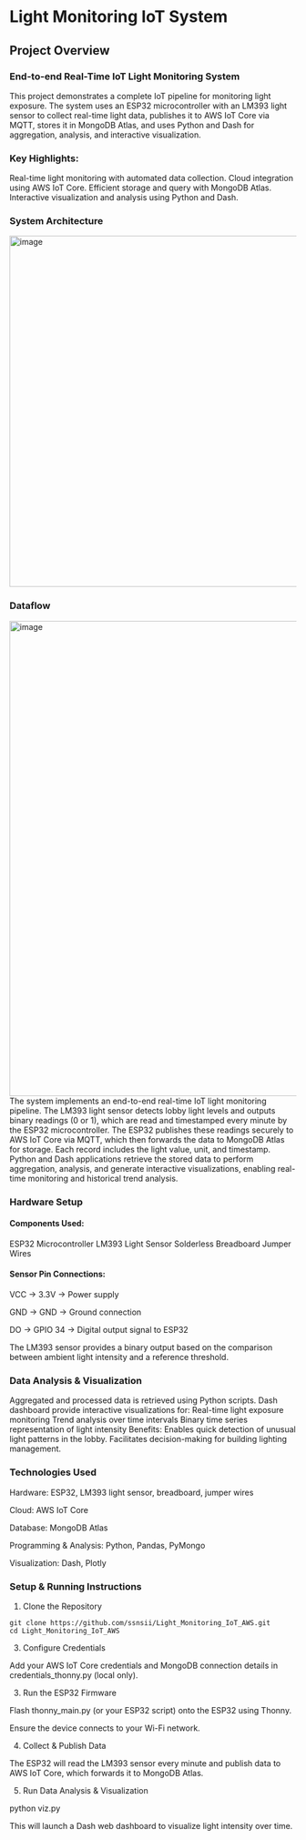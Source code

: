 # Light Monitoring IoT System
## Project Overview

### End-to-end Real-Time IoT Light Monitoring System

This project demonstrates a complete IoT pipeline for monitoring light exposure. The system uses an ESP32 microcontroller with an LM393 light sensor to collect real-time light data, publishes it to AWS IoT Core via MQTT, stores it in MongoDB Atlas, and uses Python and Dash for aggregation, analysis, and interactive visualization.

### Key Highlights:

Real-time light monitoring with automated data collection.
Cloud integration using AWS IoT Core.
Efficient storage and query with MongoDB Atlas.
Interactive visualization and analysis using Python and Dash.


### System Architecture

<img width="1162" height="617" alt="image" src="https://github.com/user-attachments/assets/a80d908e-0586-48bc-a2af-b07c2a26f91d" />

### Dataflow

<img width="1262" height="835" alt="image" src="https://github.com/user-attachments/assets/abb3c97e-7447-467e-96dc-7cdeebc54684" />
The system implements an end-to-end real-time IoT light monitoring pipeline. The LM393 light sensor detects lobby light levels and outputs binary readings (0 or 1), which are read and timestamped every minute by the ESP32 microcontroller. The ESP32 publishes these readings securely to AWS IoT Core via MQTT, which then forwards the data to MongoDB Atlas for storage. Each record includes the light value, unit, and timestamp. Python and Dash applications retrieve the stored data to perform aggregation, analysis, and generate interactive visualizations, enabling real-time monitoring and historical trend analysis.

### Hardware Setup

#### Components Used:

ESP32 Microcontroller
LM393 Light Sensor
Solderless Breadboard
Jumper Wires

#### Sensor Pin Connections:

VCC        -> 3.3V         -> Power supply

GND        -> GND          -> Ground connection

DO         -> GPIO 34      -> Digital output signal to ESP32

The LM393 sensor provides a binary output based on the comparison between ambient light intensity and a reference threshold.

### Data Analysis & Visualization

Aggregated and processed data is retrieved using Python scripts.
Dash dashboard provide interactive visualizations for:
Real-time light exposure monitoring
Trend analysis over time intervals
Binary time series representation of light intensity
Benefits:
Enables quick detection of unusual light patterns in the lobby.
Facilitates decision-making for building lighting management.

### Technologies Used

Hardware: ESP32, LM393 light sensor, breadboard, jumper wires

Cloud: AWS IoT Core

Database: MongoDB Atlas

Programming & Analysis: Python, Pandas, PyMongo

Visualization: Dash, Plotly

### Setup & Running Instructions

1. Clone the Repository

```
git clone https://github.com/ssnsii/Light_Monitoring_IoT_AWS.git
cd Light_Monitoring_IoT_AWS
```

3. Configure Credentials

Add your AWS IoT Core credentials and MongoDB connection details in credentials_thonny.py (local only).

3. Run the ESP32 Firmware

Flash thonny_main.py (or your ESP32 script) onto the ESP32 using Thonny.

Ensure the device connects to your Wi-Fi network.

4. Collect & Publish Data

The ESP32 will read the LM393 sensor every minute and publish data to AWS IoT Core, which forwards it to MongoDB Atlas.

5. Run Data Analysis & Visualization

python viz.py

This will launch a Dash web dashboard to visualize light intensity over time.
